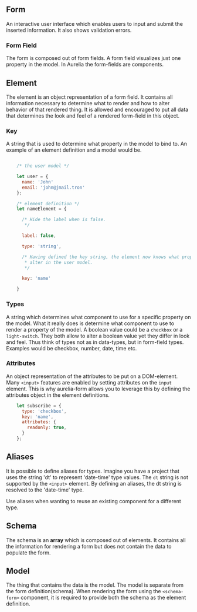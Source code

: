 
## Form

An interactive user interface which enables users to input
and submit the inserted information. It also shows validation errors.

### Form Field

The form is composed out of form fields. A form field visualizes just one
property in the model. In Aurelia the form-fields are components.

## Element

The element is an object representation of a form field. It contains all
information necessary to determine what to render and how to alter behavior of
that rendered thing. It is allowed and encouraged to put all data that
determines the look and feel of a rendered form-field in this object.

### Key

A string that is used to determine what property in the model to bind to. An
example of an element definition and a model would be.

```js

    /* the user model */

    let user = {
      name: 'John'
      email: 'john@jmail.tron'
    };

    /* element definition */
    let nameElement = {

      /* Hide the label when is false.
       */

      label: false,

      type: 'string',

      /* Having defined the key string, the element now knows what property to
       * alter in the user model.
       */

      key: 'name'

    }
```

### Types

A string which determines what component to use for a specific property on the model.
What it really does is determine what component to use to render a property of
the model. A boolean value could be a `checkbox` or a `light-switch`. They both
allow to alter a boolean value yet they differ in look and feel. Thus think of
types not as in data-types, but in form-field types. Examples would be
checkbox, number, date, time etc.

### Attributes

An object representation of the attributes to be put on a DOM-element. Many
`<input>` features are enabled by setting attributes on the `input` element. This is
why aurelia-form allows you to leverage this by defining the attributes object
in the element definitions.

```js
    let subscribe = {
      type: 'checkbox',
      key: 'name',
      attributes: {
        readonly: true,
      }
    };
```

## Aliases

It is possible to define aliases for types. Imagine you have a project that uses
the string 'dt' to represent 'date-time' type values. The `dt` string is not
supported by the `<input>` element. By defining an aliases, the dt string is
resolved to the 'date-time' type.

Use aliases when wanting to reuse an existing component for a different type.

## Schema

The schema is an **array** which is composed out of elements. It contains all
the information for rendering a form but does not contain the data to populate
the form.

## Model

The thing that contains the data is the model. The model is separate from the
form definition(schema). When rendering the form using the `<schema-form>`
component, it is required to provide both the schema as the element definition.


